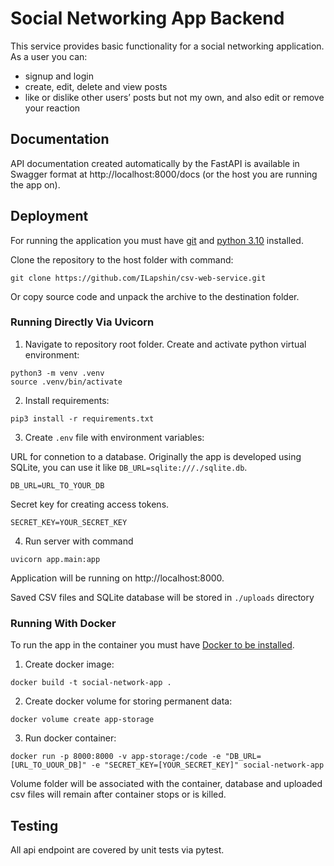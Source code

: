 # Social Networking App Backend

This service provides basic functionality for a social networking application.
As a user you can:
- signup and login
- create, edit, delete and view posts
- like or dislike other users’ posts but not my own, and also edit or remove your reaction

## Documentation

API documentation created automatically by the FastAPI is available in Swagger format at http://localhost:8000/docs (or the host you are running the app on).


## Deployment

For running the application you must have [git](https://git-scm.com/downloads) and [python 3.10](https://www.python.org/downloads/release/python-31011/) installed.

Clone the repository to the host folder with command:

```
git clone https://github.com/ILapshin/csv-web-service.git
```
Or copy source code and unpack the archive to the destination folder.


### Running Directly Via Uvicorn

1. Navigate to repository root folder. Create and activate python virtual environment:

```
python3 -m venv .venv
source .venv/bin/activate
```

2. Install requirements:

```
pip3 install -r requirements.txt
```

3. Create ```.env``` file with environment variables:

URL for connetion to a database. Originally the app is developed using SQLite, you can use it like ```DB_URL=sqlite:///./sqlite.db```.
```
DB_URL=URL_TO_YOUR_DB
```
Secret key for creating access tokens.
```
SECRET_KEY=YOUR_SECRET_KEY
```
4. Run server with command 

```
uvicorn app.main:app 
```

Application will be running on http://localhost:8000. 

Saved CSV files and SQLite database will be stored in ```./uploads``` directory

### Running With Docker

To run the app in the container you must have [Docker to be installed](https://docs.docker.com/engine/install/).

1. Create docker image:

```
docker build -t social-network-app .
```

2. Create docker volume for storing permanent data:
```
docker volume create app-storage
```

3. Run docker container:
```
docker run -p 8000:8000 -v app-storage:/code -e "DB_URL=[URL_TO_UOUR_DB]" -e "SECRET_KEY=[YOUR_SECRET_KEY]" social-network-app 
```

Volume folder will be associated with the container, database and uploaded csv files will remain after container stops or is killed.


## Testing

All api endpoint are covered by unit tests via pytest.